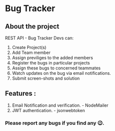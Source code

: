 # Bug Tracker

## About the project 
REST API - Bug Tracker
Devs can: 
1. Create Project(s)
2. Add Team member
3. Assign previliges to the added members
4. Register the bugs in particular projects
5. Assign these bugs to concerned teammates
6. Watch updates on the bug via email notifications.
7. Submit screen-shots and solution

## Features : 
 1. Email Notification and verification. - NodeMailer
 2. JWT authentication. - jsonwebtoken

### Please report any bugs if you find any 😉.